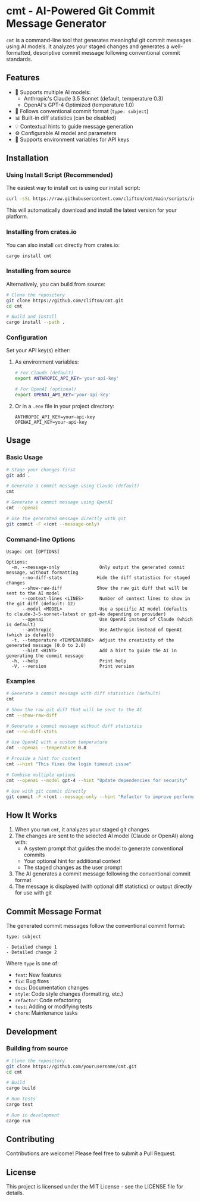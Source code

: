 # cmt - AI-Powered Git Commit Message Generator

`cmt` is a command-line tool that generates meaningful git commit messages using AI models. It analyzes your staged changes and generates a well-formatted, descriptive commit message following conventional commit standards.

## Features

- 🤖 Supports multiple AI models:
  - Anthropic's Claude 3.5 Sonnet (default, temperature 0.3)
  - OpenAI's GPT-4 Optimized (temperature 1.0)
- 📝 Follows conventional commit format (`type: subject`)
- 📊 Built-in diff statistics (can be disabled)
- 💡 Contextual hints to guide message generation
- ⚙️ Configurable AI model and parameters
- 🔑 Supports environment variables for API keys

## Installation

### Using Install Script (Recommended)

The easiest way to install `cmt` is using our install script:

```bash
curl -sSL https://raw.githubusercontent.com/clifton/cmt/main/scripts/install.sh | sh
```

This will automatically download and install the latest version for your platform.

### Installing from crates.io

You can also install `cmt` directly from crates.io:

```bash
cargo install cmt
```

### Installing from source

Alternatively, you can build from source:

```bash
# Clone the repository
git clone https://github.com/clifton/cmt.git
cd cmt

# Build and install
cargo install --path .
```

### Configuration

Set your API key(s) either:
1. As environment variables:
   ```bash
   # For Claude (default)
   export ANTHROPIC_API_KEY='your-api-key'

   # For OpenAI (optional)
   export OPENAI_API_KEY='your-api-key'
   ```
2. Or in a `.env` file in your project directory:
   ```
   ANTHROPIC_API_KEY=your-api-key
   OPENAI_API_KEY=your-api-key
   ```

## Usage

### Basic Usage

```bash
# Stage your changes first
git add .

# Generate a commit message using Claude (default)
cmt

# Generate a commit message using OpenAI
cmt --openai

# Use the generated message directly with git
git commit -F <(cmt --message-only)
```

### Command-line Options

```
Usage: cmt [OPTIONS]

Options:
  -m, --message-only               Only output the generated commit message, without formatting
      --no-diff-stats             Hide the diff statistics for staged changes
      --show-raw-diff             Show the raw git diff that will be sent to the AI model
      --context-lines <LINES>      Number of context lines to show in the git diff (default: 12)
      --model <MODEL>              Use a specific AI model (defaults to claude-3-5-sonnet-latest or gpt-4o depending on provider)
      --openai                     Use OpenAI instead of Claude (which is default)
      --anthropic                  Use Anthropic instead of OpenAI (which is default)
  -t, --temperature <TEMPERATURE>  Adjust the creativity of the generated message (0.0 to 2.0)
      --hint <HINT>                Add a hint to guide the AI in generating the commit message
  -h, --help                       Print help
  -V, --version                    Print version
```

### Examples

```bash
# Generate a commit message with diff statistics (default)
cmt

# Show the raw git diff that will be sent to the AI
cmt --show-raw-diff

# Generate a commit message without diff statistics
cmt --no-diff-stats

# Use OpenAI with a custom temperature
cmt --openai --temperature 0.8

# Provide a hint for context
cmt --hint "This fixes the login timeout issue"

# Combine multiple options
cmt --openai --model gpt-4 --hint "Update dependencies for security"

# Use with git commit directly
git commit -F <(cmt --message-only --hint "Refactor to improve performance")
```

## How It Works

1. When you run `cmt`, it analyzes your staged git changes
2. The changes are sent to the selected AI model (Claude or OpenAI) along with:
   - A system prompt that guides the model to generate conventional commits
   - Your optional hint for additional context
   - The staged changes as the user prompt
3. The AI generates a commit message following the conventional commit format
4. The message is displayed (with optional diff statistics) or output directly for use with git

## Commit Message Format

The generated commit messages follow the conventional commit format:

```
type: subject

- Detailed change 1
- Detailed change 2
```

Where `type` is one of:
- `feat`: New features
- `fix`: Bug fixes
- `docs`: Documentation changes
- `style`: Code style changes (formatting, etc.)
- `refactor`: Code refactoring
- `test`: Adding or modifying tests
- `chore`: Maintenance tasks

## Development

### Building from source

```bash
# Clone the repository
git clone https://github.com/yourusername/cmt.git
cd cmt

# Build
cargo build

# Run tests
cargo test

# Run in development
cargo run
```

## Contributing

Contributions are welcome! Please feel free to submit a Pull Request.

## License

This project is licensed under the MIT License - see the LICENSE file for details.
